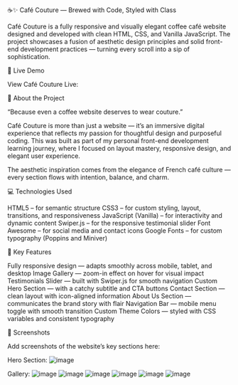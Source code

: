 ☕✨ Café Couture — Brewed with Code, Styled with Class

Café Couture is a fully responsive and visually elegant coffee café website designed and developed with clean HTML, CSS, and Vanilla JavaScript. The project showcases a fusion of aesthetic design principles and solid front-end development practices — turning every scroll into a sip of sophistication.

🌟 Live Demo

View Café Couture Live: 

📌 About the Project

“Because even a coffee website deserves to wear couture.”

Café Couture is more than just a website — it’s an immersive digital experience that reflects my passion for thoughtful design and purposeful coding. This was built as part of my personal front-end development learning journey, where I focused on layout mastery, responsive design, and elegant user experience.

The aesthetic inspiration comes from the elegance of French café culture — every section flows with intention, balance, and charm.

💻 Technologies Used

HTML5 – for semantic structure
CSS3 – for custom styling, layout, transitions, and responsiveness
JavaScript (Vanilla) – for interactivity and dynamic content
Swiper.js – for the responsive testimonial slider
Font Awesome – for social media and contact icons
Google Fonts – for custom typography (Poppins and Miniver)

🎨 Key Features

Fully responsive design — adapts smoothly across mobile, tablet, and desktop
Image Gallery — zoom-in effect on hover for visual impact
Testimonials Slider — built with Swiper.js for smooth navigation
Custom Hero Section — with a catchy subtitle and CTA buttons
Contact Section — clean layout with icon-aligned information
About Us Section — communicates the brand story with flair
Navigation Bar — mobile menu toggle with smooth transition
Custom Theme Colors — styled with CSS variables and consistent typography

📸 Screenshots

Add screenshots of the website’s key sections here:

Hero Section: ![image](https://github.com/user-attachments/assets/bca3a55b-b9f9-460a-94f5-c50f1b6044bf)

Gallery: ![image](https://github.com/user-attachments/assets/126e6b3f-5c82-4ea1-bd45-75957a9f1463)
![image](https://github.com/user-attachments/assets/25b64aba-a909-46be-8499-f2a4be1e7a83)
![image](https://github.com/user-attachments/assets/38e1088b-ed94-4f11-a8cb-59ac69535757)
![image](https://github.com/user-attachments/assets/a9fa0a31-bf1a-4d9e-b3cc-ba8964b24d4e)
![image](https://github.com/user-attachments/assets/9236c4b4-dc2d-484f-b473-65725d4cf840)
![image](https://github.com/user-attachments/assets/12eb015b-1d7e-4877-9e9f-cd9773df5933)



